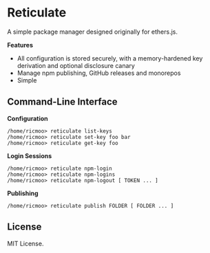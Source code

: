 Reticulate
==========

A simple package manager designed originally for ethers.js.

**Features**
- All configuration is stored securely, with a memory-hardened key derivation and optional disclosure canary
- Manage npm publishing, GitHub releases and monorepos
- Simple


Command-Line Interface
----------------------

**Configuration**

```
/home/ricmoo> reticulate list-keys
/home/ricmoo> reticulate set-key foo bar
/home/ricmoo> reticulate get-key foo
```

**Login Sessions**

```
/home/ricmoo> reticulate npm-login
/home/ricmoo> reticulate npm-logins
/home/ricmoo> reticulate npm-logout [ TOKEN ... ]
```

**Publishing**

```
/home/ricmoo> reticulate publish FOLDER [ FOLDER ... ]
```


License
-------

MIT License.
